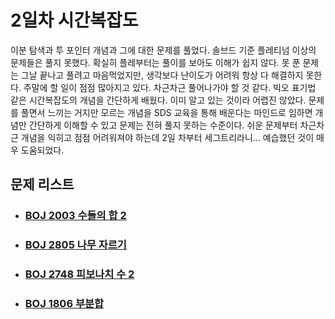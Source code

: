 # 2일차 시간복잡도

이분 탐색과 투 포인터 개념과 그에 대한 문제를 풀었다. 솔브드 기준 플레티넘 이상의 문제들은 풀지 못했다. 확실히 플레부터는 풀이를 보아도 이해가 쉽지 않다. 못 푼 문제는 그날 끝나고 풀려고 마음먹었지만, 생각보다 난이도가 어려워 항상 다 해결하지 못한다. 주말에 할 일이 점점 많아지고 있다. 차근차근 풀어나가야 할 것 같다. 빅오 표기법 같은 시간복잡도의 개념을 간단하게 배웠다. 이미 알고 있는 것이라 어렵진 않았다. 문제를 풀면서 느끼는 거지만 모르는 개념을 SDS 교육을 통해 배운다는 마인드로 임하면 개념만 간단하게 이해할 수 있고 문제는 전혀 풀지 못하는 수준이다. 쉬운 문제부터 차근차근 개념을 익히고 점점 어려워져야 하는데 2일 차부터 세그트리라니... 예습했던 것이 매우 도움되었다.



## 문제 리스트

- ### [BOJ 2003 수들의 합 2](https://github.com/jungtaeyong/alstudy2/blob/ty/SDS/SDS%20알고리즘%20특강/baekjoon%202003%20수들의%20합%202.cpp)

- ### [BOJ 2805 나무 자르기](https://github.com/jungtaeyong/alstudy2/blob/ty/SDS/SDS%20알고리즘%20특강/baekjoon%202805%20나무%20자르기.md)

- ### [BOJ 2748 피보나치 수 2](https://github.com/jungtaeyong/alstudy2/blob/ty/SDS/SDS%20알고리즘%20특강/baekjoon%202748%20피보나치%20수%202.cpp)

- ### [BOJ 1806 부분합](https://github.com/jungtaeyong/alstudy2/blob/ty/SDS/SDS%20알고리즘%20특강/baekjoon%201806%20부분합.md)